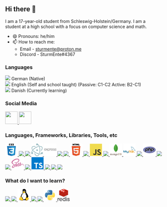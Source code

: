 ## Hi there 👋

I am a 17-year-old student from Schleswig-Holstein/Germany. I am a student at a high school with a focus on computer science and math.

- 😄 Pronouns: he/him
- 📫 How to reach me:
  - Email - sturmente@proton.me
  - Discord - SturmEnte#4367

### Languages

<p float="left">
  <img src="https://upload.wikimedia.org/wikipedia/en/thumb/b/ba/Flag_of_Germany.svg/1280px-Flag_of_Germany.svg.png" style="height: 1rem" /> German  (Native) <br/>
  <img src="https://upload.wikimedia.org/wikipedia/commons/thumb/f/f2/Flag_of_Great_Britain_%281707%E2%80%931800%29.svg/1280px-Flag_of_Great_Britain_%281707%E2%80%931800%29.svg.png" style="height: 1rem" /> English (Self and school taught) (Passive: C1-C2 Active: B2-C1) <br/>
    <img src="https://upload.wikimedia.org/wikipedia/commons/thumb/9/9c/Flag_of_Denmark.svg/1280px-Flag_of_Denmark.svg.png" style="height: 1rem" /> Danish (Currently learning)
</p>

### Social Media

<p float="left">
  <a href="https://mastodon.social/@sturmente" target="blank">
    <img src="https://mastodon.social/favicon.ico" style="width: 40px; height: 40px"/>
  </a>
  <a href="https://www.reddit.com/user/SturmEnte" target="blank">
    <img src="https://www.redditstatic.com/desktop2x/img/favicon/favicon-32x32.png" style="width: 40px; height: 40px"/>
  </a>
</p>

### Languages, Frameworks, Libraries, Tools, etc

<p float="left">
  <a href="https://www.w3schools.com/css/">
    <img src="https://raw.githubusercontent.com/devicons/devicon/master/icons/css3/css3-original-wordmark.svg" height="40"/>
  </a>
  <a href="https://isocpp.org/">
    <img src="https://user-images.githubusercontent.com/42747200/46140125-da084900-c26d-11e8-8ea7-c45ae6306309.png"height="40"/>
  </a>
  <a href="https://discord.js.org/">
    <img src="https://camo.githubusercontent.com/d55d8a7f07a103454ebb77b653d9600ce27e011f78395d9713b432c8c011c76a/68747470733a2f2f646973636f72642e6a732e6f72672f7374617469632f6c6f676f2e737667"height="40"/>
  </a>
  <a href="https://www.electronjs.org/">
    <img src="https://github.com/SturmEnte/SturmEnte/blob/main/electron.png?raw=true" height="40"/>
  </a>
  <a href="https://expressjs.com/">
    <img src="https://raw.githubusercontent.com/devicons/devicon/master/icons/express/express-original-wordmark.svg" height="40"/>
  </a>
  <a href="https://git-scm.com/">
    <img src="https://git-scm.com/favicon.ico" height="40"/>
  </a>
  <a href="https://gulpjs.com/">
    <img src="https://gulpjs.com/img/favicon.png" height="40"/>
  </a>
  <a href="https://www.w3.org/html/">
    <img src="https://raw.githubusercontent.com/devicons/devicon/master/icons/html5/html5-original-wordmark.svg" height="40"/>
  </a>
  <a href="https://www.java.com/de/">
    <img src="https://dev.java/assets/images/java-logo-vector.png" height="40"/>
  </a>
  <a href="https://developer.mozilla.org/en-US/docs/Web/JavaScript">
    <img src="https://raw.githubusercontent.com/devicons/devicon/master/icons/javascript/javascript-original.svg" height="40"/>
  </a>
  <a href="https://jwt.io/">
    <img src="https://jwt.io/img/pic_logo.svg" height="40"/>
  </a>
  <a href="https://www.mongodb.com/">
    <img src="https://raw.githubusercontent.com/devicons/devicon/master/icons/mongodb/mongodb-original-wordmark.svg" height="40"/>
  </a>
  <a href="https://www.mysql.com/">
    <img src="https://raw.githubusercontent.com/devicons/devicon/master/icons/mysql/mysql-original-wordmark.svg" height="40"/>
  </a>
  <a href="https://nodejs.org">
    <img src="https://nodejs.org/static/images/logo.svg" height="40"/>
  </a>
  <a href="https://www.php.net/">
    <img src="https://raw.githubusercontent.com/devicons/devicon/master/icons/php/php-original.svg" height="40"/>
  </a>
  <a href="https://postman.com">
    <img src="https://camo.githubusercontent.com/93b32389bf746009ca2370de7fe06c3b5146f4c99d99df65994f9ced0ba41685/68747470733a2f2f7777772e766563746f726c6f676f2e7a6f6e652f6c6f676f732f676574706f73746d616e2f676574706f73746d616e2d69636f6e2e737667" height="40"/>
  </a>
  <a href="https://www.rust-lang.org/">
    <img src="https://www.rust-lang.org/static/images/rust-logo-blk.svg" height="40"/>
  </a>
  <a href="https://sass-lang.com">
    <img src="https://raw.githubusercontent.com/devicons/devicon/master/icons/sass/sass-original.svg" height="40"/>
  </a>
  <a href="https://tauri.studio/">
    <img src="https://tauri.studio/meta/favicon-96x96.png" height="40"/>
  </a>
  <a href="https://www.typescriptlang.org/">
    <img src="https://raw.githubusercontent.com/devicons/devicon/master/icons/typescript/typescript-original.svg" height="40"/>
  </a>
  <a href="https://vitejs.dev/">
    <img src="https://vitejs.dev/logo.svg" height="40"/>
  </a>
  <a href="https://vuejs.org/">
    <img src="https://camo.githubusercontent.com/c8f91d18976e27123643a926a2588b8d931a0292fd0b6532c3155379e8591629/68747470733a2f2f7675656a732e6f72672f696d616765732f6c6f676f2e706e67" height="40"/>
  </a>
  <a href="https://webpack.js.org">
    <img src="https://webpack.js.org/site-logo.c0e60df418e04f58.svg" height="40"/>
  </a>
</p>

### What do I want to learn?

<p float="left">
  <a href="https://flutter.dev/">
    <img src="https://storage.googleapis.com/cms-storage-bucket/4fd0db61df0567c0f352.png" height="40"/>
  </a>
  <a href="https://go.dev/">
    <img src="https://go.dev/images/go-logo-blue.svg" height="40"/>
  </a>
  <a href="https://www.linux.org/">
    <img src="https://raw.githubusercontent.com/devicons/devicon/master/icons/linux/linux-original.svg" height="40"/>
  </a>
  <a href="https://www.nginx.com">
    <img src="https://cdn.iconscout.com/icon/free/png-256/nginx-226030.png" height="40"/>
  </a>
  <a href="https://www.opengl.org/">
    <img src="https://www.opengl.org/img/OpenGL_100px_June16.png" height="40"/>
  </a>
  <a href="https://www.python.org">
    <img src="https://raw.githubusercontent.com/devicons/devicon/master/icons/python/python-original.svg" height="40"/>
  </a>
  <a href="https://redis.io">
    <img src="https://raw.githubusercontent.com/devicons/devicon/master/icons/redis/redis-original-wordmark.svg" height="40"/>
  </a>
</p>
